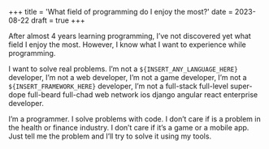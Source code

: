 +++
title = 'What field of programming do I enjoy the most?'
date = 2023-08-22
draft = true
+++

After almost 4 years learning programming, I’ve not discovered yet what field I enjoy the most. However, I know what I want to experience while programming.

I want to solve real problems. I’m not a `${INSERT_ANY_LANGUAGE_HERE}` developer, I’m not a web developer, I’m not a game developer, I’m not a `${INSERT_FRAMEWORK_HERE}` developer, I’m not a full-stack full-level super-dope full-beard full-chad web network ios django angular react enterprise developer.

I’m a programmer. I solve problems with code. I don’t care if is a problem in the health or finance industry. I don’t care if it’s a game or a mobile app. Just tell me the problem and I’ll try to solve it using my tools.
